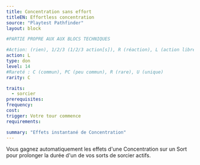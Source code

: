 ```yaml
---
title: Concentration sans effort
titleEN: Effortless concentration
source: "Playtest Pathfinder"
layout: block

#PARTIE PROPRE AUX AUX BLOCS TECHNIQUES

#Action: (rien), 1/2/3 (1/2/3 action[s]), R (réaction), L (action libre)
action: L
type: don
level: 14
#Rareté : C (commun), PC (peu commun), R (rare), U (unique)
rarity: C

traits:
  - sorcier
prerequisites:
frequency: 
cost:
trigger: Votre tour commence
requirements: 

summary: "Effets instantané de Concentration"
---
```


Vous gagnez automatiquement les effets d'une Concentration sur un Sort pour prolonger la durée d'un de vos sorts de sorcier actifs.